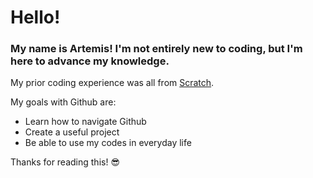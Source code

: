 # Hello!

### My name is Artemis! I'm not entirely new to coding, but I'm here to advance my knowledge.

My prior coding experience was all from [Scratch](https://scratch.mit.edu).

My goals with Github are:

- Learn how to navigate Github
- Create a useful project
- Be able to use my codes in everyday life

Thanks for reading this! :sunglasses:
